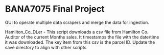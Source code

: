 # BANA7075 Final Project
GUI to operate multiple data scrapers and merge the data for ingestion.

Hamilton_Co_DLer - This script downloads a csv file from Hamilton Co. Auditor of the current Months sales.  It timestamps the file with the date/time it was downloaded. The key item from this csv is the parcel ID.  Update the save directory to align with other scripts.  

